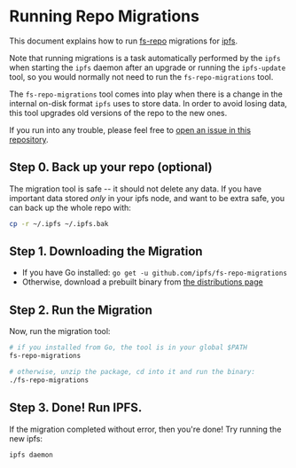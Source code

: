 # Running Repo Migrations

This document explains how to run [fs-repo](https://github.com/ipfs/specs/tree/master/repo/fs-repo) migrations for [ipfs](https://github.com/ipfs/ipfs).

Note that running migrations is a task automatically performed by the `ipfs` when starting the `ipfs` daemon after an upgrade or running the `ipfs-update` tool, so you would normally not need to run the `fs-repo-migrations` tool.

The `fs-repo-migrations` tool comes into play when there is a change in the internal on-disk format `ipfs` uses to store data. In order to avoid losing data, this tool upgrades old versions of the repo to the new ones.

If you run into any trouble, please feel free to [open an issue in this repository](https://github.com/ipfs/fs-repo-migrations/issues).

## Step 0. Back up your repo (optional)

The migration tool is safe -- it should not delete any data. If you have important data stored _only_ in your ipfs node, and want to be extra safe, you can back up the whole repo with:

```sh
cp -r ~/.ipfs ~/.ipfs.bak
```

## Step 1. Downloading the Migration

- If you have Go installed: `go get -u github.com/ipfs/fs-repo-migrations`
- Otherwise, download a prebuilt binary from [the distributions page](https://dist.ipfs.io/#fs-repo-migrations)

## Step 2. Run the Migration

Now, run the migration tool:

```sh
# if you installed from Go, the tool is in your global $PATH
fs-repo-migrations

# otherwise, unzip the package, cd into it and run the binary:
./fs-repo-migrations
```

## Step 3. Done! Run IPFS.

If the migration completed without error, then you're done! Try running the new ipfs:

```
ipfs daemon
```
